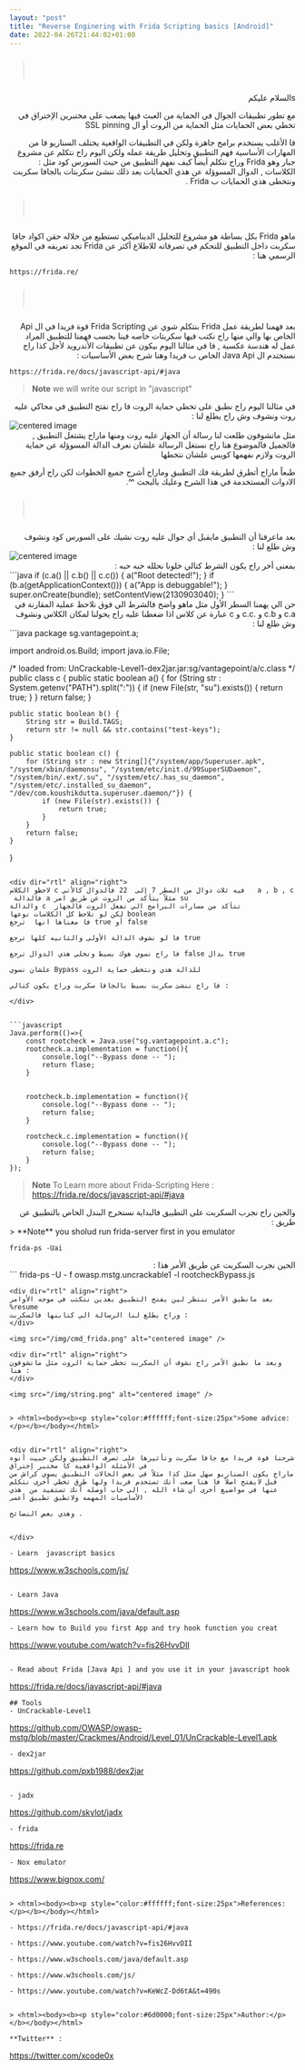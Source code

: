 ```yaml
---
layout: "post"
title: "Reverse Enginering with Frida Scripting basics [Android]"
date: 2022-04-26T21:44:02+01:00
---
```

> <html><body><b><p style="color:#ffffff;font-size:25px">Introduction :</p></b></body></html>

<div dir="rtl" align="right">
sالسلام عليكم 

مع تطور تطبيقات الجوال في الحماية من العبث فيها يصعب على مختبرين الإختراق في تخطي بعض الحمايات مثل الحماية من الروت أو ال SSL pinning
</div>

<div dir="rtl" align="right">
فا الأغلب يستخدم برامج جاهزة ولكن في التطبيقات الواقعية يختلف السناريو فا من المهارات الأساسية فهم التطبيق وتحليل طريقة عمله ولكن اليوم راح نتكلم عن مشروع جبار وهو Frida وراح نتكلم أيضاً كيف نفهم التطبيق من حيث السورس كود مثل : الكلاسات , الدوال المسوؤلة عن هذي الحمايات بعد ذلك ننشئ سكربتات بالجافا سكربت ونتخطى هذي الحمايات ب Frida .
</div>

> <html><body><b><p style="color:#ffffff;font-size:25px">What is frida:</p></b></body></html>

<div dir="rtl" align="right">
ماهو Frida بكل بساطة هو مشروع للتحليل الديناميكي تستطيع من خلاله حقن اكواد جافا سكربت داخل التطبيق للتحكم في تصرفاته للاطلاع أكثر عن Frida تجد تعريفه في الموقع الرسمي هنا :
</div>

```
https://frida.re/
```
> <html><body><b><p style="color:#ffffff;font-size:25px">Frida Scripting:</p></b></body></html>
<div dir="rtl" align="right">
بعد فهمنا لطريقة عمل Frida بنتكلم شوي عن Frida Scripting قوة فريدا في ال Api الخاص بها والي منها راح نكتب فيها سكربتات خاصه فينا بحسب فهمنا للتطبيق المراد عمل له هندسة عكسية , فا في مثالنا اليوم بيكون عن تطبيقات الأندرويد لأجل كذا راح نستختدم ال Java Api الخاص ب فريدا وهنا شرح بعض الأساسيات :

</div>

```
https://frida.re/docs/javascript-api/#java

```

> **Note** we will write our script in "javascript"

<div dir="rtl" align="right">
في مثالنا اليوم راح نطبق على تخطي حماية الروت فا راح نفتح التطبيق في محاكي عليه روت ونشوف وش راح يطلع لنا :

</div>

<img src="/img/root_msg.png" alt="centered image" />

<div dir="rtl" align="right">
مثل ماتشوفون طلعت لنا رسالة أن الجهاز عليه روت ومنها ماراح يشتغل التطبيق , فالجميل فالموضوع هنا راح نستغل الرسالة علشان نعرف الدالة المسوؤلة عن حماية الروت ولازم نفهمها كويس علشان نتخطها 

طبعاً ماراح أتطرق لطريقة فك التطبيق وماراح أشرح جميع الخطوات لكن راح أرفق جميع الادوات المستخدمة في هذا الشرح وعليك بالبحث ^^.
</div>




> <html><body><b><p style="color:#ffffff;font-size:25px">Hard code:</p></b></body></html>
<div dir="rtl" align="right">
بعد ماعرفنا أن التطبيق مايقبل أي جوال عليه روت نشيك على السورس كود ونشوف وش طلع لنا :
</div>

<img src="/img/code_review.png" alt="centered image" />
<div dir="rtl" align="right">
بمعنى أخر راح يكون الشرط كتالي خلونا نحلله حبه حبه :
</div>
```java
        if (c.a() || c.b() || c.c()) {
            a("Root detected!");
        }
        if (b.a(getApplicationContext())) {
            a("App is debuggable!");
        }
        super.onCreate(bundle);
        setContentView(2130903040);
    }
```
<div dir="rtl" align="right">
حن الي يهمنا السطر الأول مثل ماهو واضح فالشرط الي فوق نلاحظ عملية المقارنة في c.a و c.b و .c.c 
و c عبارة عن كلاس اذا ضغطنا عليه راح يحولنا لمكان الكلاس ونشوف وش طلع لنا :
</div>
```java
package sg.vantagepoint.a;

import android.os.Build;
import java.io.File;

/* loaded from: UnCrackable-Level1-dex2jar.jar:sg/vantagepoint/a/c.class */
public class c {
    public static boolean a() {
        for (String str : System.getenv("PATH").split(":")) {
            if (new File(str, "su").exists()) {
                return true;
            }
        }
        return false;
    }

    public static boolean b() {
        String str = Build.TAGS;
        return str != null && str.contains("test-keys");
    }

    public static boolean c() {
        for (String str : new String[]{"/system/app/Superuser.apk", "/system/xbin/daemonsu", "/system/etc/init.d/99SuperSUDaemon", "/system/bin/.ext/.su", "/system/etc/.has_su_daemon", "/system/etc/.installed_su_daemon", "/dev/com.koushikdutta.superuser.daemon/"}) {
            if (new File(str).exists()) {
                return true;
            }
        }
        return false;
    }
}
```

<div dir="rtl" align="right">
لاحظو الكلاس c فيه ثلاث دوال من السطر 7 إلى  22 فالدوال كالأتي   a , b , c 
 فالدالة a مثلاً يتأكد من الروت عن طريق امر su 
والدالة c  تتأكد من مسارات البرامج الي تفعل الروت فالجهاز 
لكن لو نلاحظ كل الكلاسات نوعها boolean 
فا معناها انها  ترجع true أو false 

فا لو نشوف الدالة الأولى والثانيه كلها ترجع true 

فا راح نسوي هوك بسيط ونخلي هذي الدوال ترجع false بدال true 

علشان نسوي Bypass للدالة هذي ونتخطى حماية الروت

فا راح ننشئ سكربت بسيط بالجافا سكربت وراح يكون كتالي :

</div>


```javascript
Java.perform(()=>{
    const rootcheck = Java.use("sg.vantagepoint.a.c");
    rootcheck.a.implementation = function(){
        console.log("--Bypass done -- ");
        return flase;
    }
    

    rootcheck.b.implementation = function(){
        console.log("--Bypass done -- ");
        return false;
    }

    rootcheck.c.implementation = function(){
        console.log("--Bypass done -- ");
        return false;
    }
});
```
> **Note** To Learn more about Frida-Scripting Here : https://frida.re/docs/javascript-api/#java



<div dir="rtl" align="right">
والحين راح نجرب السكربت على التطبيق فالبداية نستخرج البندل الخاص بالتطبيق عن طريق :
</div>
> **Note** you sholud run frida-server first in you emulator


```
frida-ps -Uai 

```
<div dir="rtl" align="right">
الحين نجرب السكربت عن طريق الأمر هذا :
</div>
```
frida-ps -U - f owasp.mstg.uncrackable1 -l rootcheckBypass.js

```
<div dir="rtl" align="right">
بعد مانطبق الأمر ننتظر لين يفتح التطبيق بعدين نتكتب في موجه الأوامر %resume 
وراح يطلع لنا الرسالة الي كتابنها فالسكربت :
</div>

<img src="/img/cmd_frida.png" alt="centered image" />

<div dir="rtl" align="right">
وبعد ما نطبق الأمر راح نشوف أن السكربت تخطى حماية الروت مثل ماتشوفون هنا :
</div>

<img src="/img/string.png" alt="centered image" />


> <html><body><b><p style="color:#ffffff;font-size:25px">Some advice:</p></b></body></html>


<div dir="rtl" align="right">
شرحنا قوة فريدا مع جافا سكربت وتأثيرها على تصرف التطبيق ولكن حبيت أنوه في الأمثلة الواقعية كا مختبر إختراق 
ماراح يكون السناريو سهل مثل كذا مثلاً في بعض الحالات التطبيق يسوي كراش من قبل لايفتح اصلاً فا هنا صعب أنك تستخدم فريدا ولها طرق تخطي أخرى نتكلم عنها في مواضيع أخرى أن شاء الله , الي حاب اوصله أنك تستفيد من  هذي  الأساسيات المهمه ولاتطبق تطبيق أعمى 

وهذي بعض النصائح .


</div>

- Learn  javascript basics

```
https://www.w3schools.com/js/
```

- Learn Java 

```
https://www.w3schools.com/java/default.asp
```
- Learn how to Build you first App and try hook function you creat

```
https://www.youtube.com/watch?v=fis26HvvDII
```

- Read about Frida [Java Api ] and you use it in your javascript hook

```
https://frida.re/docs/javascript-api/#java

```
## Tools
- UnCrackable-Level1
```
https://github.com/OWASP/owasp-mstg/blob/master/Crackmes/Android/Level_01/UnCrackable-Level1.apk
```
- dex2jar 
```
https://github.com/pxb1988/dex2jar
```

- jadx 
```
https://github.com/skylot/jadx
```
- frida 
```
https://frida.re
```
- Nox emulator
```
https://www.bignox.com/
```

> <html><body><b><p style="color:#ffffff;font-size:25px">References:</p></b></body></html>

- https://frida.re/docs/javascript-api/#java

- https://www.youtube.com/watch?v=fis26HvvDII

- https://www.w3schools.com/java/default.asp

- https://www.w3schools.com/js/

- https://www.youtube.com/watch?v=KeWcZ-Dd6tA&t=490s


> <html><body><b><p style="color:#6d0000;font-size:25px">Author:</p></b></body></html>

**Twitter** :

```
https://twitter.com/xcode0x
```
